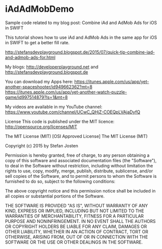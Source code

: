 # iAdAdMobDemo

Sample code related to my blog post:
Combine iAd and AdMob Ads for iOS in SWIFT

This tutorial shows how to use iAd and AdMob Ads in the same app for iOS in SWIFT to get a better fill rate.

http://stefansdevplayground.blogspot.de/2015/07/quick-tip-combine-iad-and-admob-ads-for.html


My blogs: http://developerplayground.net and http://stefansdevplayground.blogspot.de

You can download my Apps here: 
https://itunes.apple.com/us/app/yet-another-spaceshooter/id949662362?mt=8
https://itunes.apple.com/us/app/yet-another-watch-puzzle-game/id997514879?ls=1&mt=8

My videos are available in my YouTube channel: https://www.youtube.com/channel/UCwC_QHjZ-COEQpLVAjaDyfQ

License
This code is published under the MIT licence: http://opensource.org/licenses/MIT

The MIT License (MIT) [OSI Approved License] The MIT License (MIT)

Copyright (c) 2015 by Stefan Josten

Permission is hereby granted, free of charge, to any person obtaining a copy of this software and associated documentation files (the "Software"), to deal in the Software without restriction, including without limitation the rights to use, copy, modify, merge, publish, distribute, sublicense, and/or sell copies of the Software, and to permit persons to whom the Software is furnished to do so, subject to the following conditions:

The above copyright notice and this permission notice shall be included in all copies or substantial portions of the Software.

THE SOFTWARE IS PROVIDED "AS IS", WITHOUT WARRANTY OF ANY KIND, EXPRESS OR IMPLIED, INCLUDING BUT NOT LIMITED TO THE WARRANTIES OF MERCHANTABILITY, FITNESS FOR A PARTICULAR PURPOSE AND NONINFRINGEMENT. IN NO EVENT SHALL THE AUTHORS OR COPYRIGHT HOLDERS BE LIABLE FOR ANY CLAIM, DAMAGES OR OTHER LIABILITY, WHETHER IN AN ACTION OF CONTRACT, TORT OR OTHERWISE, ARISING FROM, OUT OF OR IN CONNECTION WITH THE SOFTWARE OR THE USE OR OTHER DEALINGS IN THE SOFTWARE.
